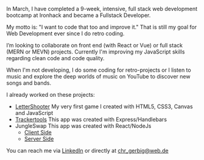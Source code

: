 In March, I have completed a 9-week, intensive, full stack web development bootcamp at Ironhack and became a Fullstack Developer.

My motto is: "I want to code that too and improve it." That is still my goal for Web Development ever since I do retro coding.

I’m looking to collaborate on front end (with React or Vue) or full stack (MERN or MEVN) projects. Currently I'm improving my JavaScript skills regarding clean code and code quality.

When I'm not developing, I do some coding for retro-projects or I listen to music and explore the deep worlds of music on YouTube to discover new songs and bands.

I already worked on these projects:

- [LetterShooter](https://github.com/christiangerbig/letter-shooter)
  My very first game I created with HTML5, CSS3, Canvas and JavaScript
- [Trackertools](https://github.com/christiangerbig/Trackertools)
  This app was created with Express/Handlebars
- JungleSwap
  This app was created with React/NodeJs
  - [Client Side](https://github.com/christiangerbig/JUNGLE_SWAP-client)
  - [Server Side](https://github.com/christiangerbig/JUNGLE_SWAP-server)
  
You can reach me via [LinkedIn](https://www.linkedin.com/in/christian-gerbig/) or directly at chr_gerbig@web.de
